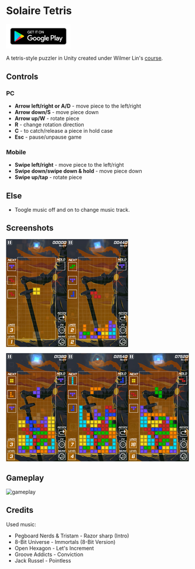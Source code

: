 # Solaire Tetris

<a href="https://play.google.com/store/apps/details?id=com.lateinit.apps.solaireblockpuzzle"><img border="0" alt="Solaire Tetrix" src="Docs/Images/google-play-badge.png" width="35%" height="35%"></a>

A tetris-style puzzler in Unity created under Wilmer Lin's [course](https://www.udemy.com/course/make-a-tetris-style-puzzler-in-unity/).

## Controls

### PC

- **Arrow left/right or A/D** - move piece to the left/right
- **Arrow down/S** - move piece down
- **Arrow up/W** - rotate piece
- **R** - change rotation direction
- **C** - to catch/release a piece in hold case
- **Esc** - pause/unpause game

### Mobile

- **Swipe left/right** - move piece to the left/right
- **Swipe down/swipe down & hold** - move piece down
- **Swipe up/tap** - rotate piece

## Else

- Toogle music off and on to change music track.

## Screenshots

<img src="Docs/Images/Screenshot_1.png" width="33%"><img src="Docs/Images/Screenshot_2.png" width="33%">

<img src="Docs/Images/Screenshot_3.png" width="33%"><img src="Docs/Images/Screenshot_4.png" width="33%"><img src="Docs/Images/Screenshot_5.png" width="33%">

## Gameplay

![gameplay](Docs/Images/gameplay.gif)

## Credits

Used music:

- Pegboard Nerds & Tristam - Razor sharp (Intro)
- 8-Bit Universe - Immortals (8-Bit Version)
- Open Hexagon - Let's Increment
- Groove Addicts - Conviction
- Jack Russel - Pointless
